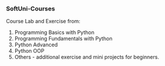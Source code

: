 ### SoftUni-Courses
Course Lab and Exercise from:
1. Programming Basics with Python
2. Programming Fundamentals with Python
3. Python Advanced
4. Python OOP
5. Others - additional exercise and mini projects for beginners.
